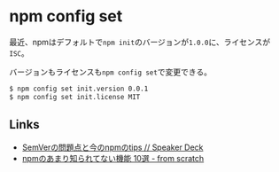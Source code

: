 # npm config set

最近、npmはデフォルトで`npm init`のバージョンが`1.0.0`に、ライセンスが`ISC`。

バージョンもライセンスも`npm config set`で変更できる。
```sh
$ npm config set init.version 0.0.1
$ npm config set init.license MIT
```


## Links

- [SemVerの問題点と今のnpmのtips // Speaker Deck](https://speakerdeck.com/yosuke_furukawa/semverfalsewen-ti-dian-tojin-falsenpmfalsetips)
- [npmのあまり知られてない機能 10選 - from scratch](http://yosuke-furukawa.hatenablog.com/entry/2014/06/10/100410)
